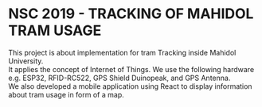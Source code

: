 # NSC 2019 - TRACKING OF MAHIDOL TRAM USAGE
This project is about implementation for tram Tracking inside Mahidol University. <br>
It applies the concept of Internet of Things. We use the following hardware e.g. ESP32, RFID-RC522, GPS Shield Duinopeak, and GPS Antenna. <br>
We also developed a mobile application using React to display information about tram usage in form of a map. <br>

